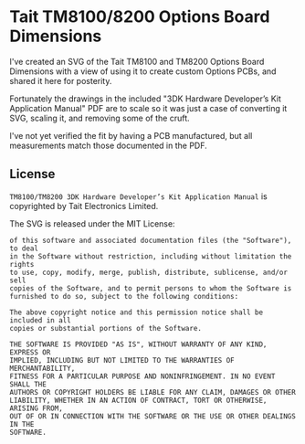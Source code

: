 

# Tait TM8100/8200 Options Board Dimensions

I've created an SVG of the Tait TM8100 and TM8200 Options Board Dimensions with a view of using it to create custom Options PCBs, and shared it here for posterity. 

Fortunately the drawings in the included "3DK Hardware Developer’s Kit Application Manual" PDF are to scale so it was just a case of converting it SVG, scaling it, and removing some of the cruft. 

I've not yet verified the fit by having a PCB manufactured, but all measurements match those documented in the PDF.


## License

`TM8100/TM8200 3DK Hardware Developer’s Kit Application Manual` is copyrighted by Tait Electronics Limited.

The SVG is released under the MIT License:

```Permission is hereby granted, free of charge, to any person obtaining a copy
of this software and associated documentation files (the "Software"), to deal
in the Software without restriction, including without limitation the rights
to use, copy, modify, merge, publish, distribute, sublicense, and/or sell
copies of the Software, and to permit persons to whom the Software is
furnished to do so, subject to the following conditions:

The above copyright notice and this permission notice shall be included in all
copies or substantial portions of the Software.

THE SOFTWARE IS PROVIDED "AS IS", WITHOUT WARRANTY OF ANY KIND, EXPRESS OR
IMPLIED, INCLUDING BUT NOT LIMITED TO THE WARRANTIES OF MERCHANTABILITY,
FITNESS FOR A PARTICULAR PURPOSE AND NONINFRINGEMENT. IN NO EVENT SHALL THE
AUTHORS OR COPYRIGHT HOLDERS BE LIABLE FOR ANY CLAIM, DAMAGES OR OTHER
LIABILITY, WHETHER IN AN ACTION OF CONTRACT, TORT OR OTHERWISE, ARISING FROM,
OUT OF OR IN CONNECTION WITH THE SOFTWARE OR THE USE OR OTHER DEALINGS IN THE
SOFTWARE.
```
